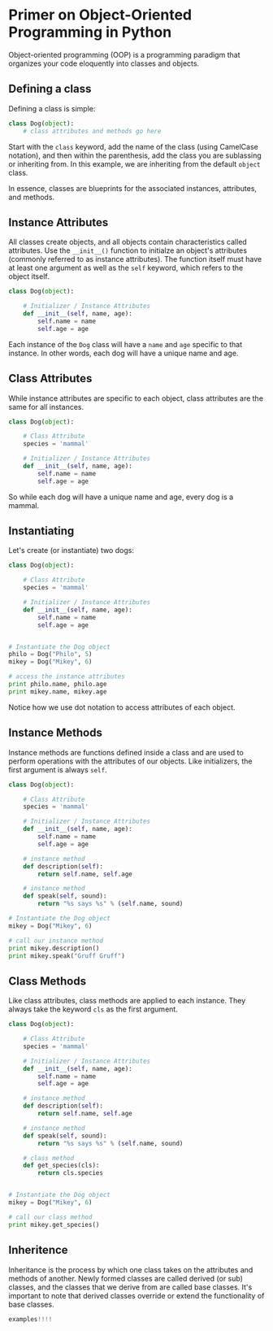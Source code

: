# Primer on Object-Oriented Programming in Python

Object-oriented programming (OOP) is a programming paradigm that organizes your code eloquently into classes and objects.

## Defining a class

Defining a class is simple:

```python
class Dog(object):
    # class attributes and methods go here
```

Start with the `class` keyword, add the name of the class (using CamelCase notation), and then within the parenthesis, add the class you are sublassing or inheriting from. In this example, we are inheriting from the default `object` class.

In essence, classes are blueprints for the associated instances, attributes, and methods.

## Instance Attributes

All classes create objects, and all objects contain characteristics called attributes. Use the `__init__()` function to initialze an object's attributes (commonly referred to as instance attributes). The function itself must have at least one argument as well as the `self` keyword, which refers to the object itself. 

```python
class Dog(object):

	# Initializer / Instance Attributes
    def __init__(self, name, age):
        self.name = name
        self.age = age
```

Each instance of the `Dog` class will have a `name` and `age` specific to that instance. In other words, each dog will have a unique name and age.

## Class Attributes

While instance attributes are specific to each object, class attributes are the same for all instances.

```python
class Dog(object):

	# Class Attribute
	species = 'mammal'

	# Initializer / Instance Attributes
    def __init__(self, name, age):
        self.name = name
        self.age = age
```

So while each dog will have a unique name and age, every dog is a mammal.


## Instantiating

Let's create (or instantiate) two dogs:

```python
class Dog(object):

	# Class Attribute
	species = 'mammal'

	# Initializer / Instance Attributes
    def __init__(self, name, age):
        self.name = name
        self.age = age


# Instantiate the Dog object
philo = Dog("Philo", 5)
mikey = Dog("Mikey", 6)

# access the instance attributes
print philo.name, philo.age
print mikey.name, mikey.age
```

Notice how we use dot notation to access attributes of each object.

## Instance Methods

Instance methods are functions defined inside a class and are used to perform operations with the attributes of our objects. Like initializers, the first argument is always `self`.

```python
class Dog(object):

    # Class Attribute
    species = 'mammal'

    # Initializer / Instance Attributes
    def __init__(self, name, age):
        self.name = name
        self.age = age

    # instance method
    def description(self):
        return self.name, self.age

    # instance method
    def speak(self, sound):
        return "%s says %s" % (self.name, sound)

# Instantiate the Dog object
mikey = Dog("Mikey", 6)

# call our instance method
print mikey.description()
print mikey.speak("Gruff Gruff")
```

## Class Methods

Like class attributes, class methods are applied to each instance. They always take the keyword `cls` as the first argument.

```python
class Dog(object):

    # Class Attribute
    species = 'mammal'

    # Initializer / Instance Attributes
    def __init__(self, name, age):
        self.name = name
        self.age = age

    # instance method
    def description(self):
        return self.name, self.age

    # instance method
    def speak(self, sound):
        return "%s says %s" % (self.name, sound)

    # class method
    def get_species(cls):
        return cls.species


# Instantiate the Dog object
mikey = Dog("Mikey", 6)

# call our class method
print mikey.get_species()
```

## Inheritence

Inheritance is the process by which one class takes on the attributes and methods of another. Newly formed classes are called derived (or sub) classes, and the classes that we derive from are called base classes. It's important to note that derived classes override or extend the functionality of base classes.

```python
examples!!!!
```

